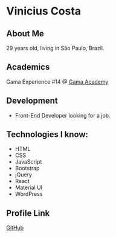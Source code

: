 # Vinicius Costa

## About Me

29 years old, living in São Paulo, Brazil.

## Academics

Gama Experience #14 @ [Gama Academy](http://gama.academy)

## Development

- Front-End Developer looking for a job.

## Technologies I know:

- HTML
- CSS
- JavaScript
- Bootstrap
- jQuery
- React
- Material UI
- WordPress

## Profile Link

[GitHub](https://github.com/viniciuscosta89)
